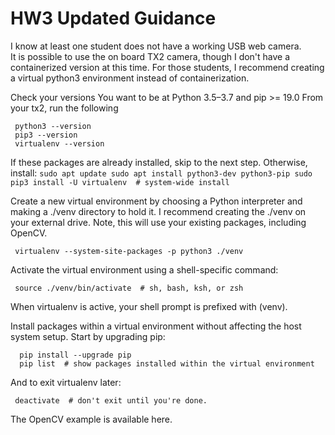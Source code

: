 # HW3 Updated Guidance 

I know at least one student does not have a working USB web camera.  
It is possible to use the on board TX2 camera, though I don't have a containerized version at this time. 
For those students, I recommend creating a virtual python3 environment instead of containerization.

Check your versions
You want to be at  Python 3.5–3.7 and pip >= 19.0
From your tx2, run the following
   ```
    python3 --version
    pip3 --version
    virtualenv --version 
   ```

If these packages are already installed, skip to the next step.
Otherwise, install:
    ```
    sudo apt update
    sudo apt install python3-dev python3-pip
    sudo pip3 install -U virtualenv  # system-wide install
    ```

Create a new virtual environment by choosing a Python interpreter and making a ./venv directory to hold it.  I recommend 
creating the ./venv on your external drive.  Note, this will use your existing packages, including OpenCV.
   ```
    virtualenv --system-site-packages -p python3 ./venv
   ```

Activate the virtual environment using a shell-specific command:
   ```
    source ./venv/bin/activate  # sh, bash, ksh, or zsh
   ```

When virtualenv is active, your shell prompt is prefixed with (venv).

Install packages within a virtual environment without affecting the host system setup. Start by upgrading pip:
  ```
    pip install --upgrade pip
    pip list  # show packages installed within the virtual environment
  ```

And to exit virtualenv later:
   ```
    deactivate  # don't exit until you're done.
   ```

The OpenCV example is available here.

